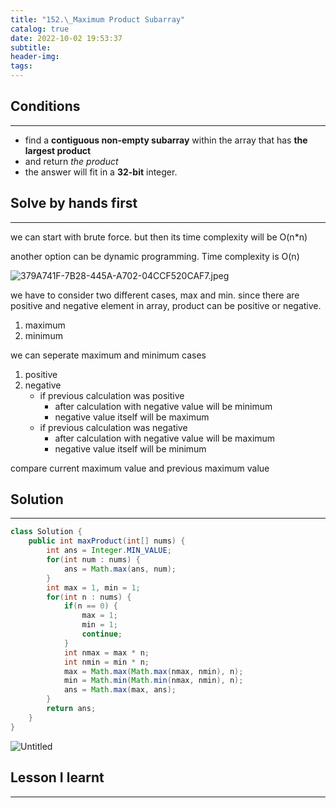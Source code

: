 ```yaml
---
title: "152.\_Maximum Product Subarray"
catalog: true
date: 2022-10-02 19:53:37
subtitle:
header-img:
tags:
---
```

## Conditions

---

- find a **contiguous non-empty subarray** within the array that has **the largest product**
- and return *the product*
- the answer will fit in a **32-bit** integer.

## Solve by hands first

---

we can start with brute force. but then its time complexity will be O(n*n)

another option can be dynamic programming. Time complexity is O(n)

![379A741F-7B28-445A-A702-04CCF520CAF7.jpeg](https://s3-us-west-2.amazonaws.com/secure.notion-static.com/a32b6443-e355-4ca5-a503-4c1e1dc63e96/379A741F-7B28-445A-A702-04CCF520CAF7.jpeg)

we have to consider two different cases, max and min. since there are positive and negative element in array, product can be positive or negative. 

1. maximum
2. minimum

we can seperate maximum and minimum cases

1. positive
2. negative 
    - if previous calculation was positive
        - after calculation with negative value will be minimum
        - negative value itself will be maximum
    - if previous calculation was negative
        - after calculation with negative value will be maximum
        - negative value itself will be minimum
        

compare current maximum value and previous maximum value

## Solution

---

```java
class Solution {
    public int maxProduct(int[] nums) {
        int ans = Integer.MIN_VALUE;
        for(int num : nums) {
            ans = Math.max(ans, num);
        }
        int max = 1, min = 1;
        for(int n : nums) {
            if(n == 0) {
                max = 1;
                min = 1;
                continue;
            }
            int nmax = max * n;
            int nmin = min * n;
            max = Math.max(Math.max(nmax, nmin), n);
            min = Math.min(Math.min(nmax, nmin), n);
            ans = Math.max(max, ans);
        }
        return ans;
    }
}
```

![Untitled](https://s3-us-west-2.amazonaws.com/secure.notion-static.com/4605588c-5865-4608-b674-114838d38486/Untitled.png)

## Lesson I learnt

---

